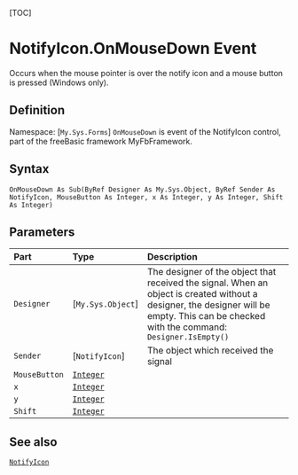 [TOC]
# NotifyIcon.OnMouseDown Event
Occurs when the mouse pointer is over the notify icon and a mouse button is pressed (Windows only).
## Definition
Namespace: [`My.Sys.Forms`]
`OnMouseDown` is event of the NotifyIcon control, part of the freeBasic framework MyFbFramework.
## Syntax
```freeBasic
OnMouseDown As Sub(ByRef Designer As My.Sys.Object, ByRef Sender As NotifyIcon, MouseButton As Integer, x As Integer, y As Integer, Shift As Integer)
```

## Parameters

|Part|Type|Description|
| :------------ | :------------ | :------------ |
|`Designer`|[`My.Sys.Object`]|The designer of the object that received the signal. When an object is created without a designer, the designer will be empty. This can be checked with the command: `Designer.IsEmpty()`|
|`Sender`|[`NotifyIcon`]|The object which received the signal|
|`MouseButton`|[`Integer`]("https://www.freebasic.net/wiki/KeyPgInteger")||
|`x`|[`Integer`]("https://www.freebasic.net/wiki/KeyPgInteger")||
|`y`|[`Integer`]("https://www.freebasic.net/wiki/KeyPgInteger")||
|`Shift`|[`Integer`]("https://www.freebasic.net/wiki/KeyPgInteger")||

## See also
[`NotifyIcon`](NotifyIcon.md)
